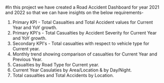 #In this project we have created a Road Accident Dashboard for year 2021 and 2022 so that we can have insights on the below requirements-
1) Primary KPI - Total Casualties and Total Accident values for Current Year and YoY growth.
2) Primary KPI's - Total Casualties by Accident Severity for Current Year and YoY growth.
3) Secondary KPI's - Total casualties with respect to vehicle type for Current year.
4) Monthly trend showing comparison of casualties for Current Year and Previous Year.
5) Casualties by Road Type for Current year.
6) Current Year Casulaties by Area/Location & by Day/Night.
7) Total casualties and Total Accidents by Location.

